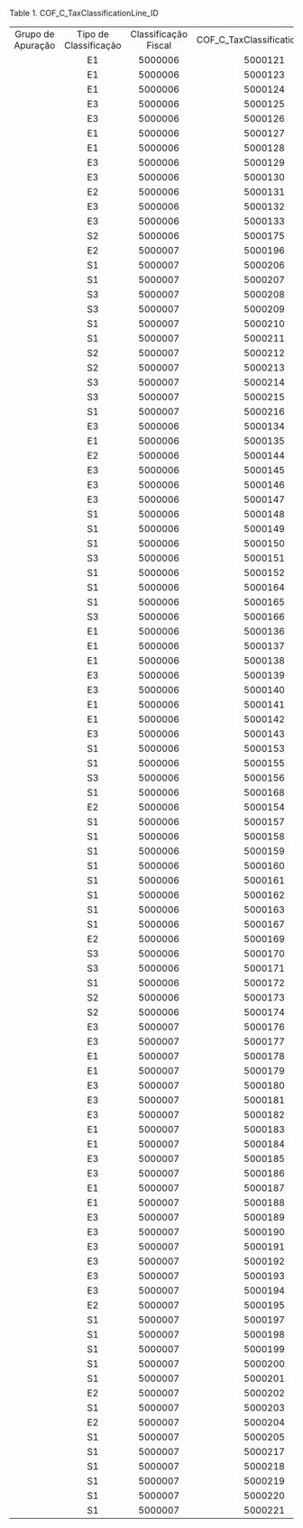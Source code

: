 <div id="d128022e1" class="table">

<div class="table-title">

Table 1. COF\_C\_TaxClassificationLine\_ID

</div>

<div class="table-contents">

|                   |                       |                      |                                   |                  |         |           |
| :---------------: | :-------------------: | :------------------: | :-------------------------------: | :--------------: | :-----: | :-------: |
| Grupo de Apuração | Tipo de Classificação | Classificação Fiscal | COF\_C\_TaxClassificationLine\_ID | Tipo de Operação |  CFOP   | CST/CSOSN |
|                   |          E1           |       5000006        |              5000121              |        0         | 1000000 |           |
|                   |          E1           |       5000006        |              5000123              |        0         | 1000017 |           |
|                   |          E1           |       5000006        |              5000124              |        0         | 1000018 |           |
|                   |          E3           |       5000006        |              5000125              |        0         | 1000027 |           |
|                   |          E3           |       5000006        |              5000126              |        0         | 1000028 |           |
|                   |          E1           |       5000006        |              5000127              |        0         | 1000040 |           |
|                   |          E1           |       5000006        |              5000128              |        0         | 1000041 |           |
|                   |          E3           |       5000006        |              5000129              |        0         | 1000045 |           |
|                   |          E3           |       5000006        |              5000130              |        0         | 1000046 |           |
|                   |          E2           |       5000006        |              5000131              |        0         | 1000048 |           |
|                   |          E3           |       5000006        |              5000132              |        0         | 1000060 |           |
|                   |          E3           |       5000006        |              5000133              |        0         | 1000065 |           |
|                   |          S2           |       5000006        |              5000175              |        1         | 1000404 |  1120000  |
|                   |          E2           |       5000007        |              5000196              |        0         | 1000158 |           |
|                   |          S1           |       5000007        |              5000206              |        1         | 1000298 |           |
|                   |          S1           |       5000007        |              5000207              |        1         | 1000433 |           |
|                   |          S3           |       5000007        |              5000208              |        1         | 1000362 |           |
|                   |          S3           |       5000007        |              5000209              |        1         | 1000494 |           |
|                   |          S1           |       5000007        |              5000210              |        1         | 1000255 |           |
|                   |          S1           |       5000007        |              5000211              |        1         | 1000390 |           |
|                   |          S2           |       5000007        |              5000212              |        1         | 1000503 |           |
|                   |          S2           |       5000007        |              5000213              |        1         | 1000504 |           |
|                   |          S3           |       5000007        |              5000214              |        1         | 1000257 |           |
|                   |          S3           |       5000007        |              5000215              |        1         | 1000392 |           |
|                   |          S1           |       5000007        |              5000216              |        1         | 1000363 |           |
|                   |          E3           |       5000006        |              5000134              |        0         | 1000074 |           |
|                   |          E1           |       5000006        |              5000135              |        0         | 1000110 |           |
|                   |          E2           |       5000006        |              5000144              |        0         | 1000158 |           |
|                   |          E3           |       5000006        |              5000145              |        0         | 1000168 |           |
|                   |          E3           |       5000006        |              5000146              |        0         | 1000173 |           |
|                   |          E3           |       5000006        |              5000147              |        0         | 1000178 |           |
|                   |          S1           |       5000006        |              5000148              |        1         | 1000241 |           |
|                   |          S1           |       5000006        |              5000149              |        1         | 1000242 |           |
|                   |          S1           |       5000006        |              5000150              |        1         | 1000255 |           |
|                   |          S3           |       5000006        |              5000151              |        1         | 1000257 |           |
|                   |          S1           |       5000006        |              5000152              |        1         | 1000298 |           |
|                   |          S1           |       5000006        |              5000164              |        1         | 1000390 |           |
|                   |          S1           |       5000006        |              5000165              |        1         | 1000391 |           |
|                   |          S3           |       5000006        |              5000166              |        1         | 1000392 |           |
|                   |          E1           |       5000006        |              5000136              |        0         | 1000111 |           |
|                   |          E1           |       5000006        |              5000137              |        0         | 1000127 |           |
|                   |          E1           |       5000006        |              5000138              |        0         | 1000128 |           |
|                   |          E3           |       5000006        |              5000139              |        0         | 1000137 |           |
|                   |          E3           |       5000006        |              5000140              |        0         | 1000138 |           |
|                   |          E1           |       5000006        |              5000141              |        0         | 1000150 |           |
|                   |          E1           |       5000006        |              5000142              |        0         | 1000151 |           |
|                   |          E3           |       5000006        |              5000143              |        0         | 1000155 |           |
|                   |          S1           |       5000006        |              5000153              |        1         | 1000300 |           |
|                   |          S1           |       5000006        |              5000155              |        1         | 1000350 |           |
|                   |          S3           |       5000006        |              5000156              |        1         | 1000362 |           |
|                   |          S1           |       5000006        |              5000168              |        1         | 1000435 |           |
|                   |          E2           |       5000006        |              5000154              |        1         | 1000301 |           |
|                   |          S1           |       5000006        |              5000157              |        1         | 1000363 |           |
|                   |          S1           |       5000006        |              5000158              |        1         | 1000374 |           |
|                   |          S1           |       5000006        |              5000159              |        1         | 1000375 |           |
|                   |          S1           |       5000006        |              5000160              |        1         | 1000380 |           |
|                   |          S1           |       5000006        |              5000161              |        1         | 1000381 |           |
|                   |          S1           |       5000006        |              5000162              |        1         | 1000382 |           |
|                   |          S1           |       5000006        |              5000163              |        1         | 1000383 |           |
|                   |          S1           |       5000006        |              5000167              |        1         | 1000433 |           |
|                   |          E2           |       5000006        |              5000169              |        1         | 1000436 |           |
|                   |          S3           |       5000006        |              5000170              |        1         | 1000482 |           |
|                   |          S3           |       5000006        |              5000171              |        1         | 1000494 |           |
|                   |          S1           |       5000006        |              5000172              |        1         | 1000495 |           |
|                   |          S2           |       5000006        |              5000173              |        1         | 1000503 |           |
|                   |          S2           |       5000006        |              5000174              |        1         | 1000504 |           |
|                   |          E3           |       5000007        |              5000176              |        0         | 1000074 |           |
|                   |          E3           |       5000007        |              5000177              |        0         | 1000178 |           |
|                   |          E1           |       5000007        |              5000178              |        0         | 1000001 |           |
|                   |          E1           |       5000007        |              5000179              |        0         | 1000111 |           |
|                   |          E3           |       5000007        |              5000180              |        0         | 1000046 |           |
|                   |          E3           |       5000007        |              5000181              |        0         | 1000060 |           |
|                   |          E3           |       5000007        |              5000182              |        0         | 1000168 |           |
|                   |          E1           |       5000007        |              5000183              |        0         | 1000000 |           |
|                   |          E1           |       5000007        |              5000184              |        0         | 1000110 |           |
|                   |          E3           |       5000007        |              5000185              |        0         | 1000045 |           |
|                   |          E3           |       5000007        |              5000186              |        0         | 1000155 |           |
|                   |          E1           |       5000007        |              5000187              |        0         | 1000151 |           |
|                   |          E1           |       5000007        |              5000188              |        0         | 1000041 |           |
|                   |          E3           |       5000007        |              5000189              |        0         | 1000027 |           |
|                   |          E3           |       5000007        |              5000190              |        0         | 1000137 |           |
|                   |          E3           |       5000007        |              5000191              |        0         | 1000138 |           |
|                   |          E3           |       5000007        |              5000192              |        0         | 1000028 |           |
|                   |          E3           |       5000007        |              5000193              |        0         | 1000065 |           |
|                   |          E3           |       5000007        |              5000194              |        0         | 1000173 |           |
|                   |          E2           |       5000007        |              5000195              |        0         | 1000048 |           |
|                   |          S1           |       5000007        |              5000197              |        1         | 1000242 |           |
|                   |          S1           |       5000007        |              5000198              |        1         | 1000375 |           |
|                   |          S1           |       5000007        |              5000199              |        1         | 1000241 |           |
|                   |          S1           |       5000007        |              5000200              |        1         | 1000374 |           |
|                   |          S1           |       5000007        |              5000201              |        1         | 1000300 |           |
|                   |          E2           |       5000007        |              5000202              |        1         | 1000301 |           |
|                   |          S1           |       5000007        |              5000203              |        1         | 1000435 |           |
|                   |          E2           |       5000007        |              5000204              |        1         | 1000436 |           |
|                   |          S1           |       5000007        |              5000205              |        1         | 1000381 |           |
|                   |          S1           |       5000007        |              5000217              |        1         | 1000495 |           |
|                   |          S1           |       5000007        |              5000218              |        1         | 1000391 |           |
|                   |          S1           |       5000007        |              5000219              |        1         | 1000380 |           |
|                   |          S1           |       5000007        |              5000220              |        1         | 1000482 |           |
|                   |          S1           |       5000007        |              5000221              |        1         | 1000350 |           |

</div>

</div>
